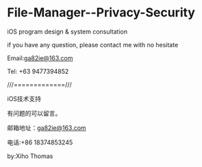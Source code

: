 # File-Manager--Privacy-Security

iOS program design & system consultation

if you have any question, please contact me with no hesitate

Email:ga82ie@163.com

Tel: +63 9477394852

///=============///

iOS技术支持

有问题的可以留言。

邮箱地址：ga82ie@163.com

电话:+86 18374853245

by:Xiho Thomas
